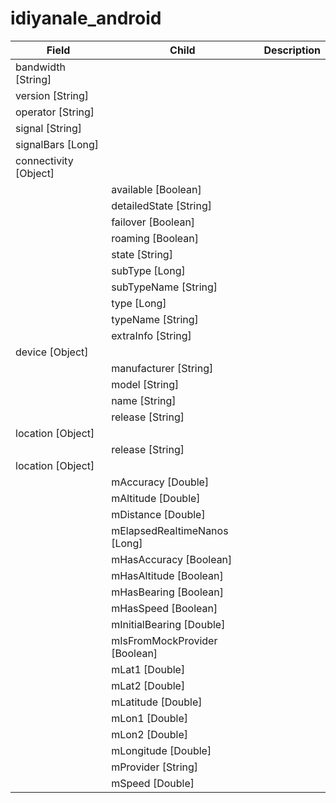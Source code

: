 # idiyanale_android
| Field | Child | Description
| ------ | ------ | ----- |
| bandwidth [String] | 
| version [String] | 
| operator [String] |
| signal [String] |
| signalBars [Long] |
| connectivity [Object] |
|  |available [Boolean]
|  |detailedState [String]
|  |failover [Boolean]
|  |roaming [Boolean]
|  |state [String]
|  |subType [Long]
|  |subTypeName [String]
|  |type [Long]
|  |typeName [String]
|  |extraInfo [String]
| device [Object] |
|  |manufacturer [String]
|  |model [String]
|  |name [String]
|  |release [String]
| location [Object] |
|  |release [String]
| location [Object]
|  |mAccuracy [Double] |
|  |mAltitude [Double] |
|  |mDistance [Double] |
|  |mElapsedRealtimeNanos [Long] |
|  |mHasAccuracy [Boolean] |
|  |mHasAltitude [Boolean] |
|  |mHasBearing [Boolean] |
|  |mHasSpeed [Boolean] |
|  |mInitialBearing [Double] |
|  |mIsFromMockProvider [Boolean] |
|  |mLat1 [Double] |
|  |mLat2 [Double] |
|  |mLatitude [Double] |
|  |mLon1 [Double] |
|  |mLon2 [Double] |
|  |mLongitude [Double] |
|  |mProvider [String] |
|  |mSpeed [Double] |
